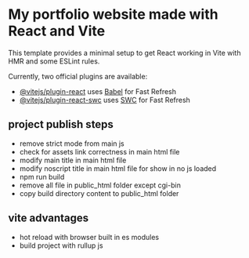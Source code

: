 # My portfolio website made with React and Vite

This template provides a minimal setup to get React working in Vite with HMR and some ESLint rules.

Currently, two official plugins are available:

- [@vitejs/plugin-react](https://github.com/vitejs/vite-plugin-react/blob/main/packages/plugin-react/README.md) uses [Babel](https://babeljs.io/) for Fast Refresh
- [@vitejs/plugin-react-swc](https://github.com/vitejs/vite-plugin-react-swc) uses [SWC](https://swc.rs/) for Fast Refresh

## project publish steps

- remove strict mode from main js
- check for assets link correctness in main html file
- modify main title in main html file
- modify noscript title in main html file for show in no js loaded
- npm run build
- remove all file in public_html folder except cgi-bin
- copy build directory content to public_html folder

## vite advantages

- hot reload with browser built in es modules
- build project with rullup js
